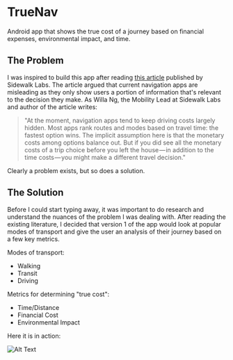 # TrueNav
Android app that shows the true cost of a journey based on financial expenses, environmental impact, and time.

## The Problem

I was inspired to build this app after reading [this article](https://medium.com/sidewalk-talk/driving-costs-are-hidden-revealing-them-could-help-reduce-traffic-448b416714e2) published by Sidewalk Labs. The article argued that current navigation apps are misleading as they only show users a portion of information that's relevant to the decision they make. As Willa Ng, the Mobility Lead at Sidewalk Labs and author of the article writes:

> "At the moment, navigation apps tend to keep driving costs largely hidden. Most apps rank routes and modes based on travel time: the fastest option wins. The implicit assumption here is that the monetary costs among options balance out. But if you did see all the monetary costs of a trip choice before you left the house — in addition to the time costs — you might make a different travel decision."

Clearly a problem exists, but so does a solution. 

## The Solution


Before I could start typing away, it was important to do research and understand the nuances of the problem I was dealing with. After reading the existing literature, I decided that version 1 of the app would look at popular modes of transport and give the user an analysis of their journey based on a few key metrics. 

Modes of transport:
* Walking
* Transit
* Driving

Metrics for determining "true cost": 
* Time/Distance
* Financial Cost
* Environmental Impact 

Here it is in action: 

![Alt Text](https://j.gifs.com/voDW4r.gif)
